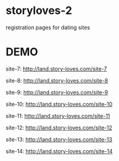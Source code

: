 # storyloves-2
registration pages for dating sites

# DEMO

site-7: http://land.story-loves.com/site-7

site-8: http://land.story-loves.com/site-8

site-9: http://land.story-loves.com/site-9

site-10: http://land.story-loves.com/site-10

site-11: http://land.story-loves.com/site-11

site-12: http://land.story-loves.com/site-12

site-13: http://land.story-loves.com/site-13

site-14: http://land.story-loves.com/site-14
